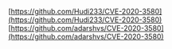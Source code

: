 [https://github.com/Hudi233/CVE-2020-3580](https://github.com/Hudi233/CVE-2020-3580)
[https://github.com/adarshvs/CVE-2020-3580](https://github.com/adarshvs/CVE-2020-3580)
